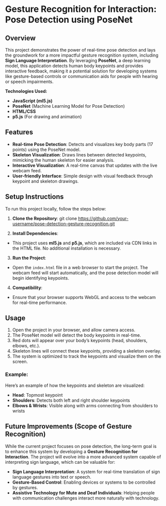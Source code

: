 # Gesture Recognition for Interaction: Pose Detection using PoseNet

## Overview
This project demonstrates the power of real-time pose detection and lays the groundwork for a more impactful gesture recognition system, including **Sign Language Interpretation**. By leveraging **PoseNet**, a deep learning model, this application detects human body keypoints and provides interactive feedback, making it a potential solution for developing systems like gesture-based controls or communication aids for people with hearing or speech impairments.

**Technologies Used:**
- **JavaScript (ml5.js)**
- **PoseNet** (Machine Learning Model for Pose Detection)
- **HTML/CSS**
- **p5.js** (For drawing and animation)

## Features
- **Real-time Pose Detection**: Detects and visualizes key body parts (17 points) using the PoseNet model.
- **Skeleton Visualization**: Draws lines between detected keypoints, mimicking the human skeleton for easier analysis.
- **Interactive Visualization**: A real-time canvas that updates with the live webcam feed.
- **User-friendly Interface**: Simple design with visual feedback through keypoint and skeleton drawings.

## Setup Instructions
To run this project locally, follow the steps below:

1. **Clone the Repository**:
git clone https://github.com/your-username/pose-detection-gesture-recognition.git

2. **Install Dependencies**:
- This project uses **ml5.js** and **p5.js**, which are included via CDN links in the HTML file. No additional installation is necessary.

3. **Run the Project**:
- Open the `index.html` file in a web browser to start the project. The webcam feed will start automatically, and the pose detection model will begin identifying keypoints.

4. **Compatibility**:
- Ensure that your browser supports WebGL and access to the webcam for real-time performance.

## Usage
1. Open the project in your browser, and allow camera access.
2. The PoseNet model will detect the body keypoints in real-time.
3. Red dots will appear over your body’s keypoints (head, shoulders, elbows, etc.).
4. Skeleton lines will connect these keypoints, providing a skeleton overlay.
5. The system is optimized to track the keypoints and visualize them on the screen.

### Example:
Here’s an example of how the keypoints and skeleton are visualized:
- **Head**: Topmost keypoint
- **Shoulders**: Detects both left and right shoulder keypoints
- **Elbows & Wrists**: Visible along with arms connecting from shoulders to wrists

## Future Improvements (Scope of Gesture Recognition)
While the current project focuses on pose detection, the long-term goal is to enhance this system by developing a **Gesture Recognition for Interaction**. The project will evolve into a more advanced system capable of interpreting sign language, which can be valuable for:
- **Sign Language Interpretation**: A system for real-time translation of sign language gestures into text or speech.
- **Gesture-Based Control**: Enabling devices or systems to be controlled by gestures.
- **Assistive Technology for Mute and Deaf Individuals**: Helping people with communication challenges interact more naturally with technology.


